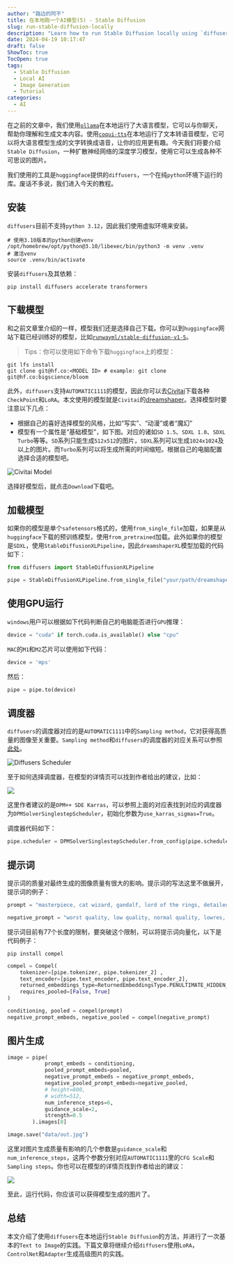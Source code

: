 ```yaml
---
author: "路边的阿不"
title: 在本地跑一个AI模型(5) - Stable Diffusion
slug: run-stable-diffusion-locally
description: "Learn how to run Stable Diffusion locally using `diffusers` and generate stunning images from text prompts. Discover the basics of text-to-image synthesis, including model selection, prompt engineering, and image generation. Get started with this comprehensive guide and unlock the power of AI-generated art."
date: 2024-04-19 10:17:47
draft: false
ShowToc: true
TocOpen: true
tags:
  - Stable Diffusion
  - Local AI
  - Image Generation
  - Tutorial
categories:
  - AI
---
```

在之前的文章中，我们使用[`ollama`](https://babyno.top/tags/ollama/)在本地运行了大语言模型，它可以与你聊天，帮助你理解和生成文本内容。使用[`coqui-tts`](https://babyno.top/tags/coqui/)在本地运行了文本转语音模型，它可以将大语言模型生成的文字转换成语音，让你的应用更有趣。今天我们将要介绍`Stable Diffusion`，一种扩散神经网络的深度学习模型，使用它可以生成各种不可思议的图片。

我们使用的工具是`huggingface`提供的`diffusers`，一个在纯`python`环境下运行的库。废话不多说，我们进入今天的教程。

## 安装

`diffusers`目前不支持`python 3.12`，因此我们使用虚拟环境来安装。

```shell
# 使用3.10版本的python创建venv
/opt/homebrew/opt/python@3.10/libexec/bin/python3 -m venv .venv
# 激活venv
source .venv/bin/activate 
```

安装`diffusers`及其依赖：

```shell
pip install diffusers accelerate transformers
```

## 下载模型

和之前文章里介绍的一样，模型我们还是选择自己下载。你可以到`huggingface`网站下载已经训练好的模型，比如[`runwayml/stable-diffusion-v1-5`](https://huggingface.co/runwayml/stable-diffusion-v1-5)。

> Tips：你可以使用如下命令下载`huggingface`上的模型：

```shell
git lfs install
git clone git@hf.co:<MODEL ID> # example: git clone git@hf.co:bigscience/bloom
```

此外，`diffusers`支持`AUTOMATIC1111`的模型，因此你可以去[Civitai](https://civitai.com/)下载各种`CheckPoint`和`LoRA`。本文使用的模型就是`Civitai`的[dreamshaper](https://civitai.com/models/112902/dreamshaper-xl)。选择模型时要注意以下几点：

- 根据自己的喜好选择模型的风格，比如“写实”、“动漫”或者“魔幻”
- 模型有一个属性是“基础模型”，如下图。对应的诸如`SD 1.5`、`SDXL 1.0`、`SDXL Turbo`等等。`SD`系列只能生成`512x512`的图片，`SDXL`系列可以生成`1024x1024`及以上的图片。而`Turbo`系列可以将生成所需的时间缩短。根据自己的电脑配置选择合适的模型吧。

![Civitai Model](imgs/posts/2024-04-19-run-stable-diffusion-locally/1.jpg)

选择好模型后，就点击`Download`下载吧。

## 加载模型

如果你的模型是单个`safetensors`格式的，使用`from_single_file`加载，如果是从`huggingface`下载的预训练模型，使用`from_pretrained`加载。此外如果你的模型是`SDXL`，使用`StableDiffusionXLPipeline`，因此`dreamshaperXL`模型加载的代码如下：

```python
from diffusers import StableDiffusionXLPipeline

pipe = StableDiffusionXLPipeline.from_single_file("your/path/dreamshaperXL_v21TurboDPMSDE.safetensors")
```

## 使用GPU运行

`windows`用户可以根据如下代码判断自己的电脑能否进行`GPU`推理：

```python
device = "cuda" if torch.cuda.is_available() else "cpu"
```

`MAC`的`M1`和`M2`芯片可以使用如下代码：

```python
device = 'mps'
```

然后：

```python
pipe = pipe.to(device)
```

## 调度器

`diffusers`的调度器对应的是`AUTOMATIC1111`中的`Sampling method`，它对获得高质量的图像至关重要。`Sampling method`和`diffusers`的调度器的对应关系可以参照[此处](https://huggingface.co/docs/diffusers/v0.27.2/en/api/schedulers/overview)。

![Diffusers Scheduler](imgs/posts/2024-04-19-run-stable-diffusion-locally/2.jpg)

至于如何选择调度器，在模型的详情页可以找到作者给出的建议，比如：

![](imgs/posts/2024-04-19-run-stable-diffusion-locally/3.jpg)

这里作者建议的是`DPM++ SDE Karras`，可以参照上面的对应表找到对应的调度器为`DPMSolverSinglestepScheduler`，初始化参数为`use_karras_sigmas=True`。

调度器代码如下：

```python
pipe.scheduler = DPMSolverSinglestepScheduler.from_config(pipe.scheduler.config, use_karras_sigmas=True)
```

## 提示词

提示词的质量对最终生成的图像质量有很大的影响。提示词的写法这里不做展开，提示词的例子：

```python
prompt = "masterpiece, cat wizard, gandalf, lord of the rings, detailed, fantasy, cute, adorable, Pixar, Disney"

negative_prompt = "worst quality, low quality, normal quality, lowres, low details, oversaturated, undersaturated, overexposed, underexposed"
```

提示词目前有77个长度的限制，要突破这个限制，可以将提示词向量化，以下是代码例子：

```shell
pip install compel
```

```python
compel = Compel(
    tokenizer=[pipe.tokenizer, pipe.tokenizer_2] ,
    text_encoder=[pipe.text_encoder, pipe.text_encoder_2],
    returned_embeddings_type=ReturnedEmbeddingsType.PENULTIMATE_HIDDEN_STATES_NON_NORMALIZED,
    requires_pooled=[False, True]
)

conditioning, pooled = compel(prompt)
negative_prompt_embeds, negative_pooled = compel(negative_prompt)
```

## 图片生成

```python
image = pipe(
            prompt_embeds = conditioning,
            pooled_prompt_embeds=pooled,
            negative_prompt_embeds = negative_prompt_embeds,
            negative_pooled_prompt_embeds=negative_pooled,
            # height=800,
            # width=512,
            num_inference_steps=6,
            guidance_scale=2,
            strength=0.5
        ).images[0]

image.save("data/out.jpg")
```

这里对图片生成质量有影响的几个参数是`guidance_scale`和`num_inference_steps`，这两个参数分别对应`AUTOMATIC1111`里的`CFG Scale`和`Sampling steps`。你也可以在模型的详情页找到作者给出的建议：

![](imgs/posts/2024-04-19-run-stable-diffusion-locally/4.jpg)

至此，运行代码，你应该可以获得模型生成的图片了。

## 总结

本文介绍了使用`diffusers`在本地运行`Stable Diffusion`的方法，并进行了一次基本的`Text to Image`的实践。下篇文章将继续介绍`diffusers`使用`LoRA`，`ControlNet`和`Adapter`生成高级图片的实践。